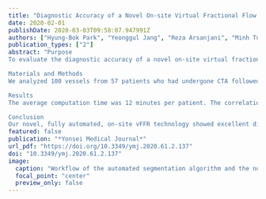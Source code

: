 ```yaml
---
title: "Diagnostic Accuracy of a Novel On-site Virtual Fractional Flow Reserve Parallel Computing System"
date: 2020-02-01
publishDate: 2020-03-03T09:58:07.947991Z
authors: ["Hyung-Bok Park", "Yeonggul Jang", "Reza Arsanjani", "Minh Tuan Nguyen", "Sang-Eun Lee", "Byunghwan Jeon", "Sunghee Jung", "Youngtaek Hong", "Seongmin Ha", "Sekeun Kim", "Sang-Wook Lee", "Hyuk-Jae Chang"]
publication_types: ["2"]
abstract: "Purpose
To evaluate the diagnostic accuracy of a novel on-site virtual fractional flow reserve (vFFR) derived from coronary computed tomography angiography (CTA).

Materials and Methods
We analyzed 100 vessels from 57 patients who had undergone CTA followed by invasive FFR during coronary angiography. Coronary lumen segmentation and three-dimensional reconstruction were conducted using a completely automated algorithm, and parallel computing based vFFR prediction was performed. Lesion-specific ischemia based on FFR was defined as significant at ≤0.8, as well as ≤0.75, and obstructive CTA stenosis was defined that ≥50%. The diagnostic performance of vFFR was compared to invasive FFR at both ≤0.8 and ≤0.75.

Results
The average computation time was 12 minutes per patient. The correlation coefficient (r) between vFFR and invasive FFR was 0.75 [95% confidence interval (CI) 0.65 to 0.83], and Bland-Altman analysis showed a mean bias of 0.005 (95% CI −0.011 to 0.021) with 95% limits of agreement of −0.16 to 0.17 between vFFR and FFR. The accuracy, sensitivity, specificity, positive predictive value, and negative predictive value were 78.0%, 87.1%, 72.5%, 58.7%, and 92.6%, respectively, using the FFR cutoff of 0.80. They were 87.0%, 95.0%, 80.0%, 54.3%, and 98.5%, respectively, with the FFR cutoff of 0.75. The area under the receiver-operating characteristics curve of vFFR versus obstructive CTA stenosis was 0.88 versus 0.61 for the FFR cutoff of 0.80, respectively; it was 0.94 versus 0.62 for the FFR cutoff of 0.75.

Conclusion
Our novel, fully automated, on-site vFFR technology showed excellent diagnostic performance for the detection of lesion-specific ischemia."
featured: false
publication: "*Yonsei Medical Journal*"
url_pdf: "https://doi.org/10.3349/ymj.2020.61.2.137"
doi: "10.3349/ymj.2020.61.2.137"
image:
  caption: "Workflow of the automated segmentation algorithm and the novel parallel computing method."
  focal_point: "center"
  preview_only: false
---
```


